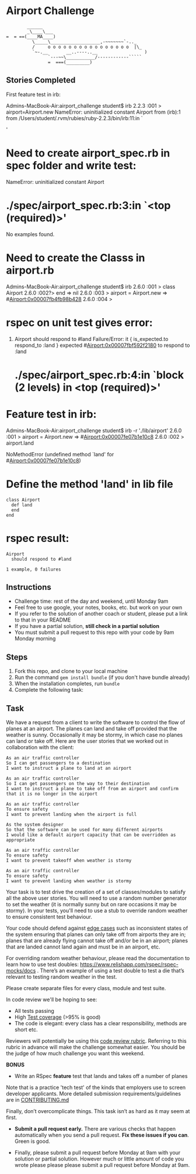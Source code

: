 Airport Challenge
=================

```
        ______
        _\____\___
=  = ==(____MA____)
          \_____\___________________,-~~~~~~~`-.._
          /     o o o o o o o o o o o o o o o o  |\_
          `~-.__       __..----..__                  )
                `---~~\___________/------------`````
                =  ===(_________)

```
Stories Completed
-----------------
First feature test in irb:

Admins-MacBook-Air:airport_challenge student$ irb
2.2.3 :001 > airport=Airport.new
NameError: uninitialized constant Airport
	from (irb):1
	from /Users/student/.rvm/rubies/ruby-2.2.3/bin/irb:11:in `<main>'

# Need to create airport_spec.rb in spec folder and write test:

NameError:
  uninitialized constant Airport
# ./spec/airport_spec.rb:3:in `<top (required)>'
No examples found.

# Need to create the Classs in airport.rb

Admins-MacBook-Air:airport_challenge student$ irb
2.6.0 :001 > class Airport
2.6.0 :002?>   end
 => nil
2.6.0 :003 > airport = Airport.new
 => #<Airport:0x00007fb4fb98b428>
2.6.0 :004 >

# rspec on unit test gives error:

1) Airport should respond to #land
    Failure/Error: it { is_expected.to respond_to :land }
      expected #<Airport:0x00007fbf592f2180> to respond to :land
    # ./spec/airport_spec.rb:4:in `block (2 levels) in <top (required)>'

# Feature test in irb:

Admins-MacBook-Air:airport_challenge student$ irb -r './lib/airport'
2.6.0 :001 > airport = Airport.new
 => #<Airport:0x00007fe07b1e10c8>
2.6.0 :002 > airport.land

NoMethodError (undefined method `land' for #<Airport:0x00007fe07b1e10c8>)

#  Define the method 'land' in lib file

    class Airport
      def land
      end
    end

# rspec result:

    Airport
      should respond to #land

    1 example, 0 failures





Instructions
---------

* Challenge time: rest of the day and weekend, until Monday 9am
* Feel free to use google, your notes, books, etc. but work on your own
* If you refer to the solution of another coach or student, please put a link to that in your README
* If you have a partial solution, **still check in a partial solution**
* You must submit a pull request to this repo with your code by 9am Monday morning

Steps
-------

1. Fork this repo, and clone to your local machine
2. Run the command `gem install bundle` (if you don't have bundle already)
3. When the installation completes, run `bundle`
4. Complete the following task:

Task
-----

We have a request from a client to write the software to control the flow of planes at an airport. The planes can land and take off provided that the weather is sunny. Occasionally it may be stormy, in which case no planes can land or take off.  Here are the user stories that we worked out in collaboration with the client:

```
As an air traffic controller
So I can get passengers to a destination
I want to instruct a plane to land at an airport

As an air traffic controller
So I can get passengers on the way to their destination
I want to instruct a plane to take off from an airport and confirm that it is no longer in the airport

As an air traffic controller
To ensure safety
I want to prevent landing when the airport is full

As the system designer
So that the software can be used for many different airports
I would like a default airport capacity that can be overridden as appropriate

As an air traffic controller
To ensure safety
I want to prevent takeoff when weather is stormy

As an air traffic controller
To ensure safety
I want to prevent landing when weather is stormy
```

Your task is to test drive the creation of a set of classes/modules to satisfy all the above user stories. You will need to use a random number generator to set the weather (it is normally sunny but on rare occasions it may be stormy). In your tests, you'll need to use a stub to override random weather to ensure consistent test behaviour.

Your code should defend against [edge cases](http://programmers.stackexchange.com/questions/125587/what-are-the-difference-between-an-edge-case-a-corner-case-a-base-case-and-a-b) such as inconsistent states of the system ensuring that planes can only take off from airports they are in; planes that are already flying cannot take off and/or be in an airport; planes that are landed cannot land again and must be in an airport, etc.

For overriding random weather behaviour, please read the documentation to learn how to use test doubles: https://www.relishapp.com/rspec/rspec-mocks/docs . There’s an example of using a test double to test a die that’s relevant to testing random weather in the test.

Please create separate files for every class, module and test suite.

In code review we'll be hoping to see:

* All tests passing
* High [Test coverage](https://github.com/makersacademy/course/blob/master/pills/test_coverage.md) (>95% is good)
* The code is elegant: every class has a clear responsibility, methods are short etc.

Reviewers will potentially be using this [code review rubric](docs/review.md).  Referring to this rubric in advance will make the challenge somewhat easier.  You should be the judge of how much challenge you want this weekend.

**BONUS**

* Write an RSpec **feature** test that lands and takes off a number of planes

Note that is a practice 'tech test' of the kinds that employers use to screen developer applicants.  More detailed submission requirements/guidelines are in [CONTRIBUTING.md](CONTRIBUTING.md)

Finally, don’t overcomplicate things. This task isn’t as hard as it may seem at first.

* **Submit a pull request early.**  There are various checks that happen automatically when you send a pull request.  **Fix these issues if you can**.  Green is good.

* Finally, please submit a pull request before Monday at 9am with your solution or partial solution.  However much or little amount of code you wrote please please please submit a pull request before Monday at 9am.
